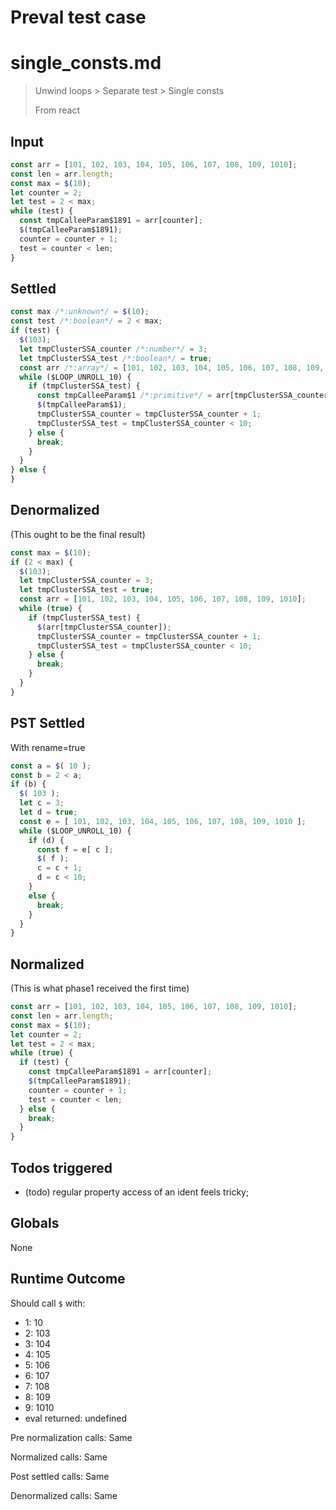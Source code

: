 # Preval test case

# single_consts.md

> Unwind loops > Separate test > Single consts
>
> From react

## Input

`````js filename=intro
const arr = [101, 102, 103, 104, 105, 106, 107, 108, 109, 1010];
const len = arr.length;
const max = $(10);
let counter = 2;
let test = 2 < max;
while (test) {
  const tmpCalleeParam$1891 = arr[counter];
  $(tmpCalleeParam$1891);
  counter = counter + 1;
  test = counter < len;
}
`````


## Settled


`````js filename=intro
const max /*:unknown*/ = $(10);
const test /*:boolean*/ = 2 < max;
if (test) {
  $(103);
  let tmpClusterSSA_counter /*:number*/ = 3;
  let tmpClusterSSA_test /*:boolean*/ = true;
  const arr /*:array*/ = [101, 102, 103, 104, 105, 106, 107, 108, 109, 1010];
  while ($LOOP_UNROLL_10) {
    if (tmpClusterSSA_test) {
      const tmpCalleeParam$1 /*:primitive*/ = arr[tmpClusterSSA_counter];
      $(tmpCalleeParam$1);
      tmpClusterSSA_counter = tmpClusterSSA_counter + 1;
      tmpClusterSSA_test = tmpClusterSSA_counter < 10;
    } else {
      break;
    }
  }
} else {
}
`````


## Denormalized
(This ought to be the final result)

`````js filename=intro
const max = $(10);
if (2 < max) {
  $(103);
  let tmpClusterSSA_counter = 3;
  let tmpClusterSSA_test = true;
  const arr = [101, 102, 103, 104, 105, 106, 107, 108, 109, 1010];
  while (true) {
    if (tmpClusterSSA_test) {
      $(arr[tmpClusterSSA_counter]);
      tmpClusterSSA_counter = tmpClusterSSA_counter + 1;
      tmpClusterSSA_test = tmpClusterSSA_counter < 10;
    } else {
      break;
    }
  }
}
`````


## PST Settled
With rename=true

`````js filename=intro
const a = $( 10 );
const b = 2 < a;
if (b) {
  $( 103 );
  let c = 3;
  let d = true;
  const e = [ 101, 102, 103, 104, 105, 106, 107, 108, 109, 1010 ];
  while ($LOOP_UNROLL_10) {
    if (d) {
      const f = e[ c ];
      $( f );
      c = c + 1;
      d = c < 10;
    }
    else {
      break;
    }
  }
}
`````


## Normalized
(This is what phase1 received the first time)

`````js filename=intro
const arr = [101, 102, 103, 104, 105, 106, 107, 108, 109, 1010];
const len = arr.length;
const max = $(10);
let counter = 2;
let test = 2 < max;
while (true) {
  if (test) {
    const tmpCalleeParam$1891 = arr[counter];
    $(tmpCalleeParam$1891);
    counter = counter + 1;
    test = counter < len;
  } else {
    break;
  }
}
`````


## Todos triggered


- (todo) regular property access of an ident feels tricky;


## Globals


None


## Runtime Outcome


Should call `$` with:
 - 1: 10
 - 2: 103
 - 3: 104
 - 4: 105
 - 5: 106
 - 6: 107
 - 7: 108
 - 8: 109
 - 9: 1010
 - eval returned: undefined

Pre normalization calls: Same

Normalized calls: Same

Post settled calls: Same

Denormalized calls: Same

